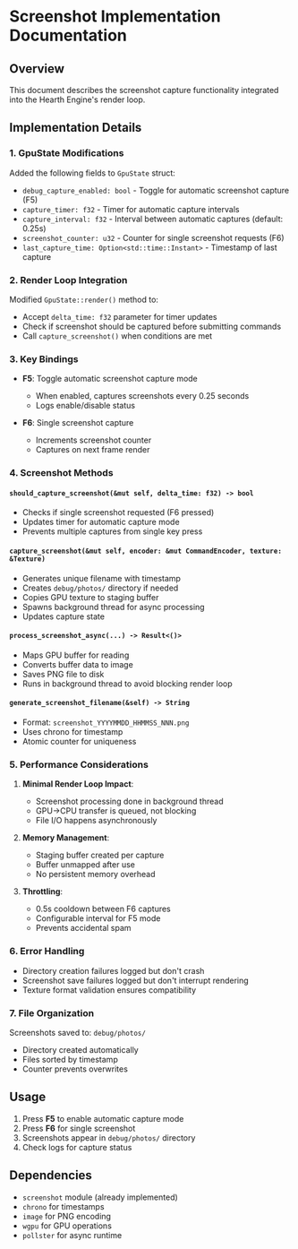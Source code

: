 # Screenshot Implementation Documentation

## Overview
This document describes the screenshot capture functionality integrated into the Hearth Engine's render loop.

## Implementation Details

### 1. **GpuState Modifications**

Added the following fields to `GpuState` struct:
- `debug_capture_enabled: bool` - Toggle for automatic screenshot capture (F5)
- `capture_timer: f32` - Timer for automatic capture intervals
- `capture_interval: f32` - Interval between automatic captures (default: 0.25s)
- `screenshot_counter: u32` - Counter for single screenshot requests (F6)
- `last_capture_time: Option<std::time::Instant>` - Timestamp of last capture

### 2. **Render Loop Integration**

Modified `GpuState::render()` method to:
- Accept `delta_time: f32` parameter for timer updates
- Check if screenshot should be captured before submitting commands
- Call `capture_screenshot()` when conditions are met

### 3. **Key Bindings**

- **F5**: Toggle automatic screenshot capture mode
  - When enabled, captures screenshots every 0.25 seconds
  - Logs enable/disable status
  
- **F6**: Single screenshot capture
  - Increments screenshot counter
  - Captures on next frame render

### 4. **Screenshot Methods**

#### `should_capture_screenshot(&mut self, delta_time: f32) -> bool`
- Checks if single screenshot requested (F6 pressed)
- Updates timer for automatic capture mode
- Prevents multiple captures from single key press

#### `capture_screenshot(&mut self, encoder: &mut CommandEncoder, texture: &Texture)`
- Generates unique filename with timestamp
- Creates `debug/photos/` directory if needed
- Copies GPU texture to staging buffer
- Spawns background thread for async processing
- Updates capture state

#### `process_screenshot_async(...) -> Result<()>`
- Maps GPU buffer for reading
- Converts buffer data to image
- Saves PNG file to disk
- Runs in background thread to avoid blocking render loop

#### `generate_screenshot_filename(&self) -> String`
- Format: `screenshot_YYYYMMDD_HHMMSS_NNN.png`
- Uses chrono for timestamp
- Atomic counter for uniqueness

### 5. **Performance Considerations**

1. **Minimal Render Loop Impact**:
   - Screenshot processing done in background thread
   - GPU->CPU transfer is queued, not blocking
   - File I/O happens asynchronously

2. **Memory Management**:
   - Staging buffer created per capture
   - Buffer unmapped after use
   - No persistent memory overhead

3. **Throttling**:
   - 0.5s cooldown between F6 captures
   - Configurable interval for F5 mode
   - Prevents accidental spam

### 6. **Error Handling**

- Directory creation failures logged but don't crash
- Screenshot save failures logged but don't interrupt rendering
- Texture format validation ensures compatibility

### 7. **File Organization**

Screenshots saved to: `debug/photos/`
- Directory created automatically
- Files sorted by timestamp
- Counter prevents overwrites

## Usage

1. Press **F5** to enable automatic capture mode
2. Press **F6** for single screenshot
3. Screenshots appear in `debug/photos/` directory
4. Check logs for capture status

## Dependencies

- `screenshot` module (already implemented)
- `chrono` for timestamps
- `image` for PNG encoding
- `wgpu` for GPU operations
- `pollster` for async runtime